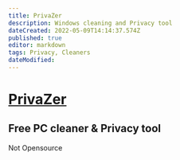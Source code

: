 ```yaml
---
title: PrivaZer
description: Windows cleaning and Privacy tool
dateCreated: 2022-05-09T14:14:37.574Z
published: true
editor: markdown
tags: Privacy, Cleaners
dateModified: 
---
```

# [PrivaZer](https://privazer.com/en/)
## Free PC cleaner & Privacy tool
Not Opensource



